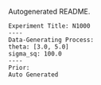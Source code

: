 Autogenerated README.
    
    Experiment Title: N1000
    ----
    Data-Generating Process:
    theta: [3.0, 5.0]
	sigma_sq: 100.0
    ----
    Prior:
    Auto Generated
    